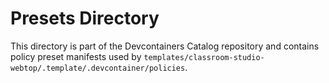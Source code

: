 # Presets Directory

This directory is part of the Devcontainers Catalog repository and contains policy preset manifests used by `templates/classroom-studio-webtop/.template/.devcontainer/policies`.

